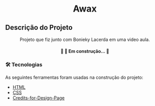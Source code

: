 <h1 align="center">Awax</h1>

## Descrição do Projeto
<p align="center">Projeto que fiz junto com Bonieky Lacerda em uma video aula.</p>

<h4 align="center"> 
	🚧 🚀 Em construção... 🚧
</h4>

### 🛠 Tecnologias

As seguintes ferramentas foram usadas na construção do projeto:

- [HTML](https://developer.mozilla.org/pt-BR/docs/Web/Guide/HTML/HTML5)
- [CSS](https://developer.mozilla.org/pt-BR/docs/Archive/CSS3)
- [Credits-for-Design-Page](https://www.behance.net/gallery/58301549/Free-Landing-Page) 